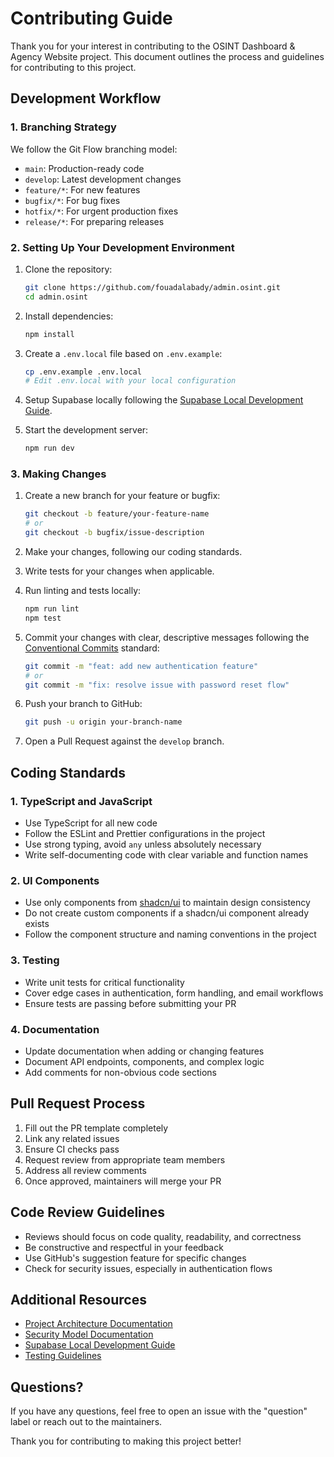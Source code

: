 # Contributing Guide

Thank you for your interest in contributing to the OSINT Dashboard & Agency Website project. This document outlines the process and guidelines for contributing to this project.

## Development Workflow

### 1. Branching Strategy

We follow the Git Flow branching model:

- `main`: Production-ready code
- `develop`: Latest development changes
- `feature/*`: For new features
- `bugfix/*`: For bug fixes
- `hotfix/*`: For urgent production fixes
- `release/*`: For preparing releases

### 2. Setting Up Your Development Environment

1. Clone the repository:

   ```bash
   git clone https://github.com/fouadalabady/admin.osint.git
   cd admin.osint
   ```

2. Install dependencies:

   ```bash
   npm install
   ```

3. Create a `.env.local` file based on `.env.example`:

   ```bash
   cp .env.example .env.local
   # Edit .env.local with your local configuration
   ```

4. Setup Supabase locally following the [Supabase Local Development Guide](docs/supabase-local-development.md).

5. Start the development server:
   ```bash
   npm run dev
   ```

### 3. Making Changes

1. Create a new branch for your feature or bugfix:

   ```bash
   git checkout -b feature/your-feature-name
   # or
   git checkout -b bugfix/issue-description
   ```

2. Make your changes, following our coding standards.

3. Write tests for your changes when applicable.

4. Run linting and tests locally:

   ```bash
   npm run lint
   npm test
   ```

5. Commit your changes with clear, descriptive messages following the [Conventional Commits](https://www.conventionalcommits.org/) standard:

   ```bash
   git commit -m "feat: add new authentication feature"
   # or
   git commit -m "fix: resolve issue with password reset flow"
   ```

6. Push your branch to GitHub:

   ```bash
   git push -u origin your-branch-name
   ```

7. Open a Pull Request against the `develop` branch.

## Coding Standards

### 1. TypeScript and JavaScript

- Use TypeScript for all new code
- Follow the ESLint and Prettier configurations in the project
- Use strong typing, avoid `any` unless absolutely necessary
- Write self-documenting code with clear variable and function names

### 2. UI Components

- Use only components from [shadcn/ui](https://ui.shadcn.com) to maintain design consistency
- Do not create custom components if a shadcn/ui component already exists
- Follow the component structure and naming conventions in the project

### 3. Testing

- Write unit tests for critical functionality
- Cover edge cases in authentication, form handling, and email workflows
- Ensure tests are passing before submitting your PR

### 4. Documentation

- Update documentation when adding or changing features
- Document API endpoints, components, and complex logic
- Add comments for non-obvious code sections

## Pull Request Process

1. Fill out the PR template completely
2. Link any related issues
3. Ensure CI checks pass
4. Request review from appropriate team members
5. Address all review comments
6. Once approved, maintainers will merge your PR

## Code Review Guidelines

- Reviews should focus on code quality, readability, and correctness
- Be constructive and respectful in your feedback
- Use GitHub's suggestion feature for specific changes
- Check for security issues, especially in authentication flows

## Additional Resources

- [Project Architecture Documentation](docs/project-architecture.md)
- [Security Model Documentation](docs/security-model.md)
- [Supabase Local Development Guide](docs/supabase-local-development.md)
- [Testing Guidelines](docs/testing-guidelines.md)

## Questions?

If you have any questions, feel free to open an issue with the "question" label or reach out to the maintainers.

Thank you for contributing to making this project better!
